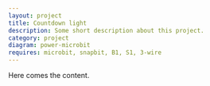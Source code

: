 ```yaml
---
layout: project
title: Countdown light
description: Some short description about this project.
category: project
diagram: power-microbit
requires: microbit, snapbit, B1, S1, 3-wire
---
```


Here comes the content.
